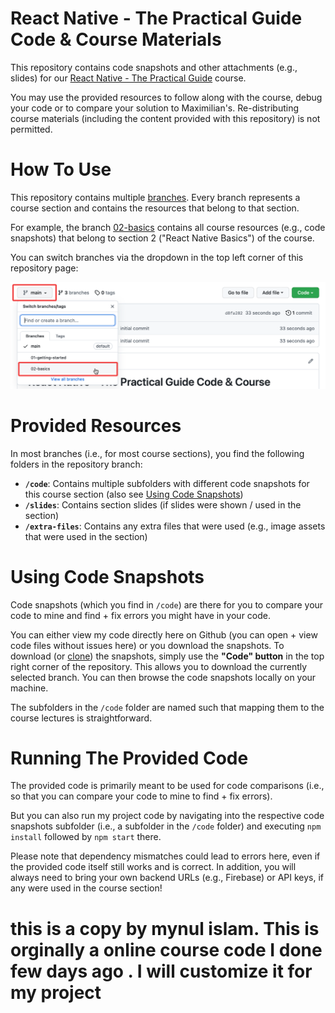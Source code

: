 # React Native - The Practical Guide Code & Course Materials

This repository contains code snapshots and other attachments (e.g., slides) for our [React Native - The Practical Guide](https://acad.link/react-native) course.

You may use the provided resources to follow along with the course, debug your code or to compare your solution to Maximilian's. Re-distributing course materials (including the content provided with this repository) is not permitted.

# How To Use

This repository contains multiple [branches](https://docs.github.com/en/pull-requests/collaborating-with-pull-requests/proposing-changes-to-your-work-with-pull-requests/about-branches). Every branch represents a course section and contains the resources that belong to that section.

For example, the branch [02-basics](https://github.com/academind/react-native-practical-guide-code/tree/02-basics) contains all course resources (e.g., code snapshots) that belong to section 2 ("React Native Basics") of the course.

You can switch branches via the dropdown in the top left corner of this repository page:

![Selecting a branch](./selecting-branches.png)

# Provided Resources

In most branches (i.e., for most course sections), you find the following folders in the repository branch:

- **`/code`**: Contains multiple subfolders with different code snapshots for this course section (also see [Using Code Snapshots](#using-code-snapshots))
- **`/slides`**: Contains section slides (if slides were shown / used in the section)
- **`/extra-files`**: Contains any extra files that were used (e.g., image assets that were used in the section)

# Using Code Snapshots

Code snapshots (which you find in `/code`) are there for you to compare your code to mine and find + fix errors you might have in your code.

You can either view my code directly here on Github (you can open + view code files without issues here) or you download the snapshots. To download (or [clone](https://docs.github.com/en/repositories/creating-and-managing-repositories/cloning-a-repository)) the snapshots, simply use the **"Code" button** in the top right corner of the repository. This allows you to download the currently selected branch. You can then browse the code snapshots locally on your machine.

The subfolders in the `/code` folder are named such that mapping them to the course lectures is straightforward.

# Running The Provided Code

The provided code is primarily meant to be used for code comparisons (i.e., so that you can compare your code to mine to find + fix errors). 

But you can also run my project code by navigating into the respective code snapshots subfolder (i.e., a subfolder in the `/code` folder) and executing `npm install` followed by `npm start` there.

Please note that dependency mismatches could lead to errors here, even if the provided code itself still works and is correct. In addition, you will always need to bring your own backend URLs (e.g., Firebase) or API keys, if any were used in the course section!
# this is a copy by mynul islam. This is orginally a online course code I done few days ago . I will customize it for my project